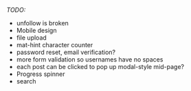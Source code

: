 *TODO:*

- unfollow is broken
- Mobile design
- file upload
- mat-hint character counter
- password reset, email verification?
- more form validation so usernames have no spaces
- each post can be clicked to pop up modal-style mid-page?
- Progress spinner
- search